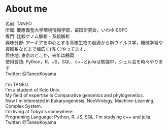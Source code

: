 # About me
名前: TANEO<br>
所属: 慶應義塾大学環境情報学部，冨田研究会，いわゆるSFC<br>
専門: 比較ゲノム解析・系統解析<br>
興味分野: アーキアを中心とする真核生物の起源から新ウイルス学，機械学習や複雑系などまで幅広く(浅く)やってます．<br>
居住地: 東京のどこか，来年は鶴岡<br>
使用言語: Python，R，JS，SQL．c++とjuliaは勉強中，シェル芸を時々やります<br>
Twitter: @TaneoKoyama<br>
<br>
I'm TANEO.<br>
I'm a student of Keio Univ.<br>
My field of expertise is Comparative genomics and phylogenetics.<br>
Now I'm interested in Eukaryogenesis, NeoVirology, Machine-Learning, Complex System.<br>
I'm living at Tokyo's somewhere.<br>
Programing Language: Python, R, JS, SQL. I'm studying c++ and julia.<br>
Twitter: @TaneoKoyama<br>
